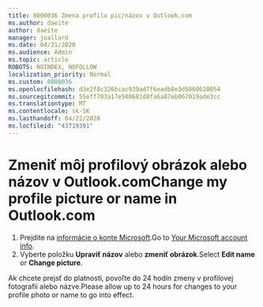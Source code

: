 ```yaml
---
title: 8000036 Zmena profilu pic/názov v Outlook.com
ms.author: daeite
author: daeite
manager: joallard
ms.date: 04/21/2020
ms.audience: Admin
ms.topic: article
ROBOTS: NOINDEX, NOFOLLOW
localization_priority: Normal
ms.custom: 8000036
ms.openlocfilehash: d3e2f8c326bcac939ad7f6eadb8e3d5060620054
ms.sourcegitcommit: 55eff703a17e500681d8fa6a87eb067019ade3cc
ms.translationtype: MT
ms.contentlocale: sk-SK
ms.lasthandoff: 04/22/2020
ms.locfileid: "43719391"
---
```

# <a name="change-my-profile-picture-or-name-in-outlookcom"></a><span data-ttu-id="b49f5-102">Zmeniť môj profilový obrázok alebo názov v Outlook.com</span><span class="sxs-lookup"><span data-stu-id="b49f5-102">Change my profile picture or name in Outlook.com</span></span>

1. <span data-ttu-id="b49f5-103">Prejdite na [informácie o konte Microsoft](https://go.microsoft.com/fwlink/p/?linkid=860841).</span><span class="sxs-lookup"><span data-stu-id="b49f5-103">Go to [Your Microsoft account info](https://go.microsoft.com/fwlink/p/?linkid=860841).</span></span>
1. <span data-ttu-id="b49f5-104">Vyberte položku **Upraviť názov** alebo **zmeniť obrázok**.</span><span class="sxs-lookup"><span data-stu-id="b49f5-104">Select **Edit name** or **Change picture**.</span></span>

<span data-ttu-id="b49f5-105">Ak chcete prejsť do platnosti, povoľte do 24 hodín zmeny v profilovej fotografii alebo názve.</span><span class="sxs-lookup"><span data-stu-id="b49f5-105">Please allow up to 24 hours for changes to your profile photo or name to go into effect.</span></span>